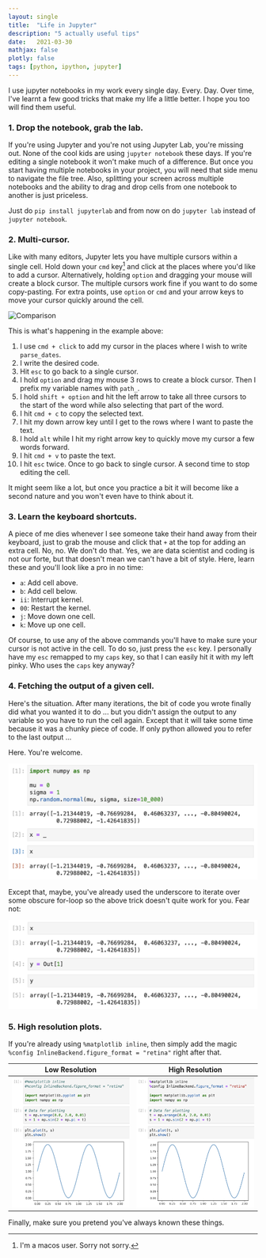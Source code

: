 ```yaml
---
layout: single
title:  "Life in Jupyter"
description: "5 actually useful tips"
date:   2021-03-30
mathjax: false
plotly: false
tags: [python, ipython, jupyter]
---
```


I use jupyter notebooks in my work every single day. Every. Day. Over time, I've learnt a few good tricks that make my life a little better. I hope you too will find them useful.


### 1. Drop the notebook, grab the lab.
If you're using Jupyter and you're not using Jupyter Lab, you're missing out. None of the cool kids are using `jupyter notebook` these days. If you're editing a single notebook it won't make much of a difference. But once you start having multiple notebooks in your project, you will need that side menu to navigate the file tree. Also, splitting your screen across multiple notebooks and the ability to drag and drop cells from one notebook to another is just priceless.

Just do `pip install jupyterlab` and from now on do `jupyter lab` instead of `jupyter notebook`. 

### 2. Multi-cursor.
Like with many editors, Jupyter lets you have multiple cursors within a single cell. Hold down your `cmd` key[^1] and click at the places where you'd like to add a cursor. Alternatively, holding `option` and dragging your mouse will create a block cursor. The multiple cursors work fine if you want to do some copy-pasting. For extra points, use `option` or `cmd` and your arrow keys to move your cursor quickly around the cell.

[^1]: I'm a macos user. Sorry not sorry.

![Comparison](/assets/images/blog-images/2021-03-30-life_in_jupyter/multicursor.gif)

This is what's happening in the example above:

1. I use `cmd + click` to add my cursor in the places where I wish to write `parse_dates`.
2. I write the desired code.
3. Hit `esc` to go back to a single cursor.
4. I hold `option` and drag my mouse 3 rows to create a block cursor. Then I prefix my variable names with `path_`.
5. I hold `shift + option` and hit the left arrow to take all three cursors to the start of the word while also selecting that part of the word.
6. I hit `cmd + c` to copy the selected text.
7. I hit my down arrow key until I get to the rows where I want to paste the text.
8. I hold `alt` while I hit my right arrow key to quickly move my cursor a few words forward.
9. I hit `cmd + v` to paste the text.
10. I hit `esc` twice. Once to go back to single cursor. A second time to stop editing the cell.

It might seem like a lot, but once you practice a bit it will become like a second nature and you won't even have to think about it.


### 3. Learn the keyboard shortcuts.

A piece of me dies whenever I see someone take their hand away from their keyboard, just to grab the mouse and click that `+` at the top for adding an extra cell. No, no. We don't do that. Yes, we are data scientist and coding is not our forte, but that doesn't mean we can't have a bit of style. Here, learn these and you'll look like a pro in no time:

- `a`: Add cell above.
- `b`: Add cell below.
- `ii`: Interrupt kernel.
- `00`: Restart the kernel.
- `j`: Move down one cell.
- `k`: Move up one cell.

Of course, to use any of the above commands you'll have to make sure your cursor is not active in the cell. To do so, just press the `esc` key. I personally have my `esc` remapped to my `caps` key, so that I can easily hit it with my left pinky. Who uses the `caps` key anyway?


### 4. Fetching the output of a given cell.
Here's the situation. After many iterations, the bit of code you wrote finally did what you wanted it to do ... but you didn't assign the output to any variable so you have to run the cell again. Except that it will take some time because it was a chunky piece of code. If only python allowed you to refer to the last output ...

Here. You're welcome.

![Comparison](/assets/images/blog-images/2021-03-30-life_in_jupyter/underscore.png)


Except that, maybe, you've already used the underscore to iterate over some obscure for-loop so the above trick doesn't quite work for you. Fear not:

![Comparison](/assets/images/blog-images/2021-03-30-life_in_jupyter/out.png)


### 5. High resolution plots.

If you're already using `%matplotlib inline`, then simply add the magic `%config InlineBackend.figure_format = "retina"` right after that.

Low Resolution             |  High Resolution
:-------------------------:|:-------------------------:
![](/assets/images/blog-images/2021-03-30-life_in_jupyter/lores.png)  |  ![](/assets/images/blog-images/2021-03-30-life_in_jupyter/hires.png)


Finally, make sure you pretend you've always known these things.

